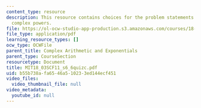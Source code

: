```yaml
---
content_type: resource
description: This resource contains choices for the problem statements related to
  complex powers.
file: https://ol-ocw-studio-app-production.s3.amazonaws.com/courses/18-03sc-differential-equations-fall-2011/b55b738afa6546a510233ed144ecf451_MIT18_03SCF11_s6_6quizc.pdf
file_type: application/pdf
learning_resource_types: []
ocw_type: OCWFile
parent_title: Complex Arithmetic and Exponentials
parent_type: CourseSection
resourcetype: Document
title: MIT18_03SCF11_s6_6quizc.pdf
uid: b55b738a-fa65-46a5-1023-3ed144ecf451
video_files:
  video_thumbnail_file: null
video_metadata:
  youtube_id: null
---
```

